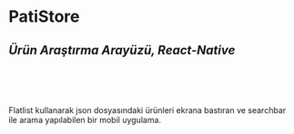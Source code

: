 # PatiStore

## _Ürün Araştırma Arayüzü, React-Native_
<br/><br/>
<br/><br/>
Flatlist kullanarak json dosyasındaki ürünleri ekrana bastıran ve searchbar ile arama yapılabilen bir mobil uygulama.

